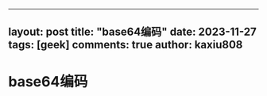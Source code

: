 
---
layout: post
title: "base64编码"
date:   2023-11-27
tags: [geek]
comments: true
author: kaxiu808  
---

# base64编码
<!--stackedit_data:
eyJoaXN0b3J5IjpbMTI4NDI1MzU1MV19
-->